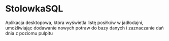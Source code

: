 StolowkaSQL
===========

Aplikacja desktopowa, która wyświetla listę posiłków w jadłodajni, umożliwiając dodawanie nowych potraw do bazy danych i zaznaczanie dań dnia z poziomu pulpitu

